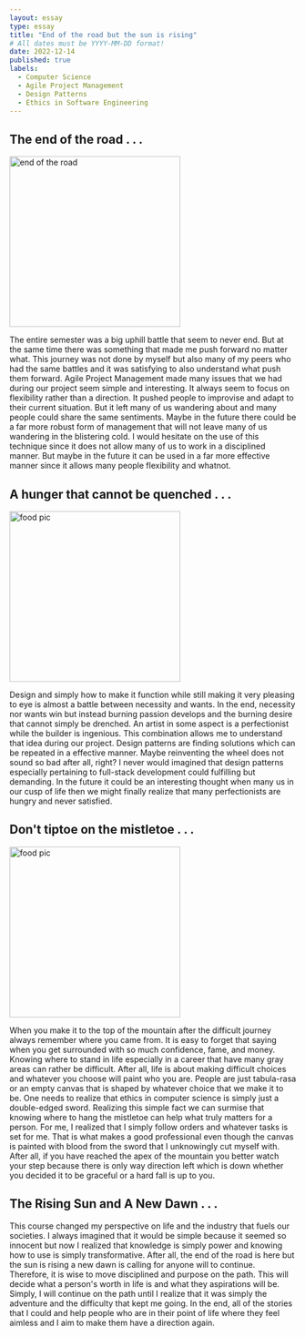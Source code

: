 ```yaml
---
layout: essay
type: essay
title: "End of the road but the sun is rising"
# All dates must be YYYY-MM-DD format!
date: 2022-12-14
published: true
labels:
  - Computer Science
  - Agile Project Management
  - Design Patterns
  - Ethics in Software Engineering
---
```


## The end of the road . . .

<img width="300px" class="rounded float-start pe-4" src="https://live.staticflickr.com/7206/6848127027_3a592eb62f_b.jpg" alt="end of the road">

The entire semester was a big uphill battle that seem to never end. But at the same time there was something that made me push forward no matter what. This journey was not done by myself but also many of my peers who had the same battles and it was satisfying to also understand what push them forward. Agile Project Management made many issues that we had during our project seem simple and interesting. It always seem to focus on flexibility rather than a direction. It pushed people to improvise and adapt to their current situation. But it left many of us wandering about and many people could share the same sentiments. Maybe in the future there could be a far more robust form of management that will not leave many of us wandering in the blistering cold. I would hesitate on the use of this technique since it does not allow many of us to work in a disciplined manner. But maybe in the future it can be used in a far more effective manner since it allows many people flexibility and whatnot.

## A hunger that cannot be quenched . . .

<img width="300px" class="rounded float-start pe-4" src="https://dyslexiaoctopus.com/wp-content/uploads/2020/11/perfectionism.jpg" alt="food pic">

Design and simply how to make it function while still making it very pleasing to eye is almost a battle between necessity and wants. In the end, necessity nor wants win but instead burning passion develops and the burning desire that cannot simply be drenched. An artist in some aspect is a perfectionist while the builder is ingenious. This combination allows me to understand that idea during our project. Design patterns are finding solutions which can be repeated in a effective manner. Maybe reinventing the wheel does not sound so bad after all, right? I never would imagined that design patterns especially pertaining to full-stack development could fulfilling but demanding. In the future it could be an interesting thought when many us in our cusp of life then we might finally realize that many perfectionists are hungry and never satisfied.

## Don't tiptoe on the mistletoe . . .

<img width="300px" class="rounded float-start pe-4" src="https://www.verywellmind.com/thmb/WJ_eBOdISChvE64jVcnh4qqk8Eo=/1500x0/filters:no_upscale():max_bytes(150000):strip_icc()/GettyImages-493471740-17352cbe306e46f08a6727ec5f4a875a.jpg" alt="food pic">

When you make it to the top of the mountain after the difficult journey always remember where you came from. It is easy to forget that saying when you get surrounded with so much confidence, fame, and money. Knowing where to stand in life especially in a career that have many gray areas can rather be difficult. After all, life is about making difficult choices and whatever you choose will paint who you are. People are just tabula-rasa or an empty canvas that is shaped by whatever choice that we make it to be. One needs to realize that ethics in computer science is simply just a double-edged sword. Realizing this simple fact we can surmise that knowing where to hang the mistletoe can help what truly matters for a person. For me, I realized that I simply follow orders and whatever tasks is set for me. That is what makes a good professional even though the canvas is painted with blood from the sword that I unknowingly cut myself with. After all, if you have reached the apex of the mountain you better watch your step because there is only way direction left which is down whether you decided it to be graceful or a hard fall is up to you.

## The Rising Sun and A New Dawn . . .

This course changed my perspective on life and the industry that fuels our societies. I always imagined that it would be simple because it seemed so innocent but now I realized that knowledge is simply power and knowing how to use is simply transformative. After all, the end of the road is here but the sun is rising a new dawn is calling for anyone will to continue. Therefore, it is wise to move disciplined and purpose on the path. This will decide what a person's worth in life is and what they aspirations will be. Simply, I will continue on the path until I realize that it was simply the adventure and the difficulty that kept me going. In the end, all of the stories that I could and help people who are in their point of life where they feel aimless and I aim to make them have a direction again.

